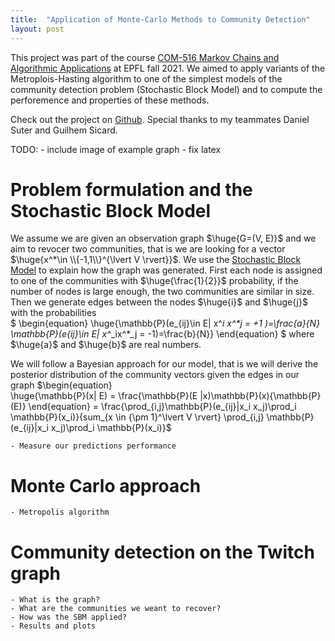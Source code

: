 ```yaml
---
title:  "Application of Monte-Carlo Methods to Community Detection"
layout: post
---
```


<style TYPE="text/css">
code.has-jax {font: inherit; font-size: 200%; background: inherit; border: inherit;}
</style>
<script type="text/x-mathjax-config">
MathJax.Hub.Config({
    tex2jax: {
        inlineMath: [['$','$'], ['\\(','\\)']],
         chtml: {
            scale: 1.3
        },
        svg: {
            scale: 1.3
        },
        skipTags: ['script', 'noscript', 'style', 'textarea', 'pre'] // removed 'code' entry
    }
});
MathJax.Hub.Queue(function() {
    var all = MathJax.Hub.getAllJax(), i;
    for(i = 0; i < all.length; i += 1) {
        all[i].SourceElement().parentNode.className += ' has-jax';
    }
});
</script>
<script type="text/javascript" src="https://cdnjs.cloudflare.com/ajax/libs/mathjax/2.7.4/MathJax.js?config=TeX-AMS_HTML-full"></script>

This project was part of the course [COM-516 Markov Chains and Algorithmic Applications](https://edu.epfl.ch/coursebook/en/markov-chains-and-algorithmic-applications-COM-516) at EPFL fall 2021. We aimed to apply variants of the Metroplois-Hasting algorithm to one of the simplest models of the community detection problem (Stochastic Block Model) and to compute the perforemence and properties of these methods.

Check out the project on [Github](https://github.com/hbenedek/mcmc-community-detection). Special thanks to my teammates Daniel Suter and Guilhem Sicard.

    
TODO:
    - include image of example graph
    - fix latex
    
# Problem formulation and the Stochastic Block Model

We assume we are given an observation graph $\huge{G=(V, E)}$ and we aim to revocer two communities, that is we are looking for a vector $\huge{x^*\in \\{-1,1\\}^{\lvert V \rvert}}$. We use the [Stochastic Block Model](https://en.wikipedia.org/wiki/Stochastic_block_model) to explain how the graph was generated. First each node is assigned to one of the communities with $\huge{\frac{1}{2}}$ probability, if the number of nodes is large enough, the two communities are similar in size. Then we generate edges between the nodes $\huge{i}$ and $\huge{j}$ with the probabilities  
    $ \begin{equation} \huge{\mathbb{P}(e_{ij}\in E| x^*_i x^*j = +1 )=\frac{a}{N}
    \mathbb{P}(e_{ij}\in E| x^*_ix^*_j = -1)=\frac{b}{N}} \end{equation} $
where $\huge{a}$ and $\huge{b}$ are real numbers.

We will follow a Bayesian approach for our model, that is we will derive the posterior distribution of the community vectors given the edges in our graph
    $\begin{equation}  
    \huge{\mathbb{P}(x| E) = \frac{\mathbb{P}(E |x)\mathbb{P}(x){\mathbb{P}(E)}
    \end{equation}  = \frac{\prod_{i,j}\mathbb{P}(e_{ij}|x_i x_j)\prod_i \mathbb{P}(x_i)}{sum_{x \in \{\pm 1\}^\lvert V \rvert} \prod_{i,j} \mathbb{P}(e_{ij}|x_i x_j)\prod_i \mathbb{P}(x_i)}$


 
    - Measure our predictions performance
# Monte Carlo approach
    - Metropolis algorithm

# Community detection on the Twitch graph
    - What is the graph? 
    - What are the communities we weant to recover?
    - How was the SBM applied?
    - Results and plots
